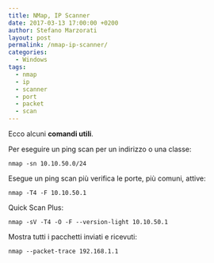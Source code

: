 ```yaml
---
title: NMap, IP Scanner
date: 2017-03-13 17:00:00 +0200
author: Stefano Marzorati
layout: post
permalink: /nmap-ip-scanner/
categories:
  - Windows
tags:
  - nmap
  - ip
  - scanner
  - port
  - packet
  - scan
---
```

Ecco alcuni **comandi utili**.   

Per eseguire un ping scan per un indirizzo o una classe:   

<code>nmap -sn 10.10.50.0/24</code>

Esegue un ping scan più verifica le porte, più comuni, attive:   

<code>nmap -T4 -F 10.10.50.1</code>

Quick Scan Plus:   

<code>nmap -sV -T4 -O -F --version-light 10.10.50.1</code>

Mostra tutti i pacchetti inviati e ricevuti:   

<code>nmap --packet-trace 192.168.1.1</code>